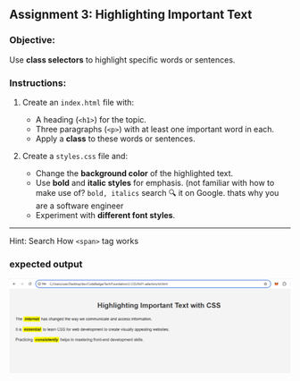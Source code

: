 ## **Assignment 3: Highlighting Important Text**  
### **Objective:**  
Use **class selectors** to highlight specific words or sentences.  

### **Instructions:**  
1. Create an `index.html` file with:  
   - A heading (`<h1>`) for the topic.  
   - Three paragraphs (`<p>`) with at least one important word in each.  
   - Apply a **class** to these words or sentences.  

2. Create a `styles.css` file and:  
   - Change the **background color** of the highlighted text.  
   - Use **bold** and **italic styles** for emphasis. (not familiar with how to make use of? `bold, italics` search 🔍 it on  Google. thats why you are a software engineer 
   - Experiment with **different font styles**.   
---

Hint: Search How `<span>` tag works 

### expected output
![alt text](./images/image.png)
